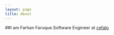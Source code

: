 ```yaml
---
layout: page
title: About
---
```


##I am Farhan Faruque.Software Engineer at [cefalo](http://cefalo.com/)